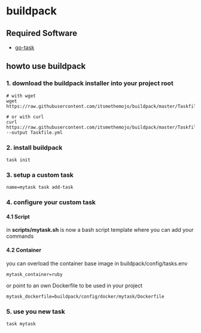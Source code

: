 # buildpack

## Required Software

* [go-task](https://taskfile.org/#/installation?id=install-script)

## howto use buildpack

### 1. download the buildpack installer into your project root

```
# with wget
wget https://raw.githubusercontent.com/itsmethemojo/buildpack/master/Taskfile.yml

# or with curl
curl https://raw.githubusercontent.com/itsmethemojo/buildpack/master/Taskfile.yml --output Taskfile.yml
```

### 2. install buildpack
```
task init
```

### 3. setup a custom task
```
name=mytask task add-task
```

### 4. configure your custom task

#### 4.1 Script

in **scripts/mytask.sh** is now a bash script template where you can add your commands

#### 4.2 Container

you can overload the container base image in buildpack/config/tasks.env
```
mytask_container=ruby
```
or point to an own Dockerfile to be used in your project
```
mytask_dockerfile=buildpack/config/docker/mytask/Dockerfile
```

### 5. use you new task
```
task mytask
```
